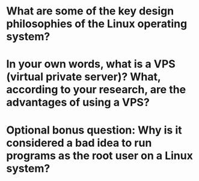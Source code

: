 # What are some of the key design philosophies of the Linux operating system?
# In your own words, what is a VPS (virtual private server)? What, according to your research, are the advantages of using a VPS?

# Optional bonus question: Why is it considered a bad idea to run programs as the root user on a Linux system?

